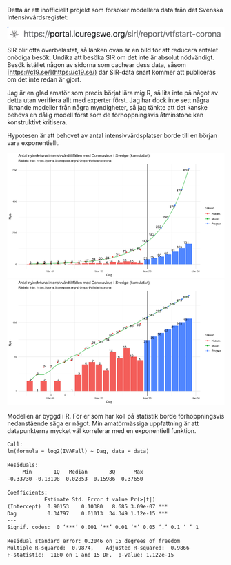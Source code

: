 Detta är ett inofficiellt projekt som försöker modellera data från det Svenska Intensivvårdsregistet:

![SIR url](https://github.com/joelonsql/sir/blob/master/sirurl.png?raw=true "SIR url")

SIR blir ofta överbelastat, så länken ovan är en bild för att reducera antalet onödiga besök. Undika att besöka SIR om det inte är absolut nödvändigt. Besök istället någon av sidorna som cachear dess data, såsom [https://c19.se/](https://c19.se/) där SIR-data snart kommer att publiceras om det inte redan är gjort.

Jag är en glad amatör som precis börjat lära mig R, så lita inte på något av detta utan verifiera allt med experter först. Jag har dock inte sett några liknande modeller från några myndigheter, så jag tänkte att det kanske behövs en dålig modell först som de förhoppningsvis åtminstone kan konstruktivt kritisera.

Hypotesen är att behovet av antal intensivvårdsplatser borde till en början vara exponentiellt.

![SIR modell Linear scale](https://github.com/joelonsql/sir/blob/master/sir_linear_scale.png?raw=true "SIR modell Linear scale")
![SIR modell Logarithmic scale](https://github.com/joelonsql/sir/blob/master/sir_logarithmic_scale.png?raw=true "SIR modell Logarithmic scale")

Modellen är byggd i R. För er som har koll på statistik borde förhoppningsvis nedanstående säga er något. Min amatörmässiga uppfattning är att datapunkterna mycket väl korrelerar med en exponentiell funktion.

```
Call:
lm(formula = log2(IVAFall) ~ Dag, data = data)

Residuals:
     Min       1Q   Median       3Q      Max 
-0.33730 -0.18198  0.02853  0.15986  0.37650 

Coefficients:
            Estimate Std. Error t value Pr(>|t|)    
(Intercept)  0.90153    0.10380   8.685 3.09e-07 ***
Dag          0.34797    0.01013  34.349 1.12e-15 ***
---
Signif. codes:  0 ‘***’ 0.001 ‘**’ 0.01 ‘*’ 0.05 ‘.’ 0.1 ‘ ’ 1

Residual standard error: 0.2046 on 15 degrees of freedom
Multiple R-squared:  0.9874,	Adjusted R-squared:  0.9866 
F-statistic:  1180 on 1 and 15 DF,  p-value: 1.122e-15
```

